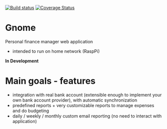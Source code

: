 [![Build status](https://ci.appveyor.com/api/projects/status/ocbqwrdlwhtty12t/branch/master?svg=true)](https://ci.appveyor.com/project/yanhamu/gnome/branch/master)
[![Coverage Status](https://coveralls.io/repos/github/yanhamu/Gnome/badge.svg?branch=master)](https://coveralls.io/github/yanhamu/Gnome?branch=master)

# Gnome
Personal finance manager web application

- intended to run on home network (RaspPi)

**In Development**

# Main goals - features
- integration with real bank account (extensible enough to implement your own bank account provider), with automatic synchronization
- predefined reports + very customizable reports to manage expenses and do budgeting
- daily / weekly / monthly custom email reporting (no need to interact with application)
